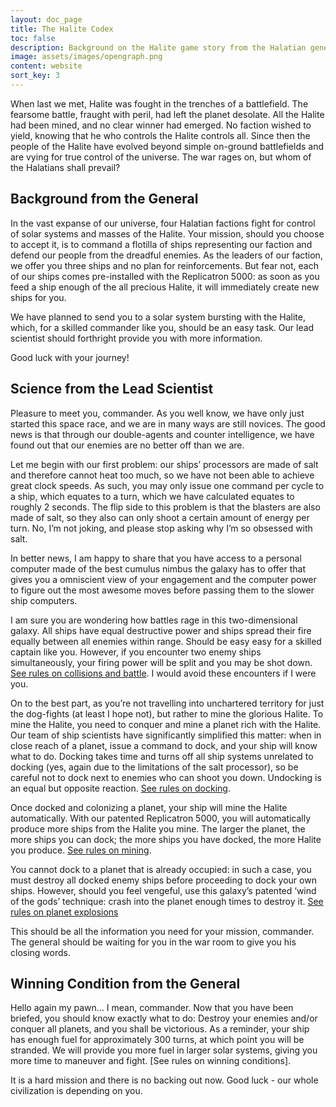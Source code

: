 ```yaml
---
layout: doc_page
title: The Halite Codex
toc: false
description: Background on the Halite game story from the Halatian general and lead scientist.
image: assets/images/opengraph.png
content: website
sort_key: 3
---
```

 
When last we met, Halite was fought in the trenches of a battlefield. The fearsome battle, fraught with peril, had left the planet desolate. All the Halite had been mined, and no clear winner had emerged. No faction wished to yield, knowing that he who controls the Halite controls all. Since then the people of the Halite have evolved beyond simple on-ground battlefields and are vying for true control of the universe. The war rages on, but whom of the Halatians shall prevail?
 
## Background from the General
 
In the vast expanse of our universe, four Halatian factions fight for control of solar systems and masses of the Halite. Your mission, should you choose to accept it, is to command a flotilla of ships representing our faction and defend our people from the dreadful enemies. As the leaders of our faction, we offer you three ships and no plan for reinforcements. But fear not, each of our ships comes pre-installed with the Replicatron 5000: as soon as you feed a ship enough of the all precious Halite, it will immediately create new ships for you.
 
We have planned to send you to a solar system bursting with the Halite, which, for a skilled commander like you, should be an easy task. Our lead scientist should forthright provide you with more information.

Good luck with your journey!
 
## Science from the Lead Scientist
 
Pleasure to meet you, commander. As you well know, we have only just started this space race, and we are in many ways are still novices. The good news is that through our double-agents and counter intelligence, we have found out that our enemies are no better off than we are.

Let me begin with our first problem: our ships’ processors are made of salt and therefore cannot heat too much, so we have not been able to achieve great clock speeds. As such, you may only issue one command per cycle to a ship, which equates to a turn, which we have calculated equates to roughly 2 seconds. The flip side to this problem is that the blasters are also made of salt, so they also can only shoot a certain amount of energy per turn. No, I’m not joking, and please stop asking why I’m so obsessed with salt.

In better news, I am happy to share that you have access to a personal computer made of the best cumulus nimbus the galaxy has to offer that gives you a omniscient view of your engagement and the computer power to figure out the most awesome moves before passing  them to the slower ship computers.
 
I am sure you are wondering how battles rage in this two-dimensional galaxy. All ships have equal destructive power and ships spread their fire equally between all enemies within range. Should be easy easy for a skilled captain like you. However, if you encounter two enemy ships simultaneously, your firing power will be split and you may be shot down. [See rules on collisions and battle](game-rules-deep-dive#ship-planet-collision). I would avoid these encounters if I were you.

On to the best part, as you’re not travelling into unchartered territory for just the dog-fights (at least I hope not), but rather to mine the glorious Halite. To mine the Halite, you need to conquer and mine a planet rich with the Halite. Our team of ship scientists have significantly simplified this matter: when in close reach of a planet, issue a command to dock, and your ship will know what to do. Docking takes time and turns off all ship systems unrelated to docking (yes, again due to the limitations of the salt processor), so be careful not to dock next to enemies who can shoot you down. Undocking is an equal but opposite reaction. [See rules on docking](game-rules-deep-dive/#docking-and-mining).

Once docked and colonizing a planet, your ship will mine the Halite automatically. With our patented Replicatron 5000, you will automatically produce more ships from the Halite you mine. The larger the planet, the more ships you can dock; the more ships you have docked, the more Halite you produce.  [See rules on mining](game-rules-deep-dive/#docking-and-mining).

You cannot dock to a planet that is already occupied: in such a case, you must destroy all docked enemy ships before proceeding to dock your own ships. However, should you feel vengeful, use this galaxy’s patented ‘wind of the gods’ technique: crash into the planet enough times to destroy it. [See rules on planet explosions]()

This should be all the information you need for your mission, commander. The general should be waiting for you in the war room to give you his closing words.
 
## Winning Condition from the General

Hello again my pawn… I mean, commander. Now that you have been briefed, you should know exactly what to do: Destroy your enemies and/or conquer all planets, and you shall be victorious. As a reminder, your ship has enough fuel for approximately 300 turns, at which point you will be stranded. We will provide you more fuel in larger solar systems, giving you more time to maneuver and fight. [See rules on winning conditions].

It is a hard mission and there is no backing out now. Good luck - our whole civilization is depending on you.
 

